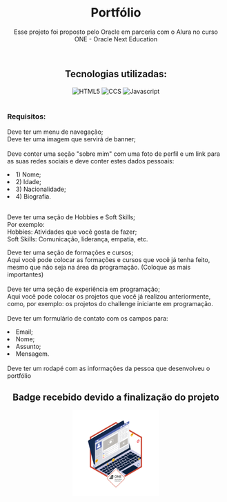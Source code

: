 <h1 align="center">Portfólio</h1>
<p align="center">Esse projeto foi proposto pelo Oracle em parceria com o Alura no curso ONE - Oracle Next Education</p>

<br>

<div align="center">
  <h2>Tecnologias utilizadas:</h2>
  <img align="center" alt="HTML5" src="https://img.shields.io/badge/HTML5-E34F26?style=for-the-badge&logo=html5&logoColor=white"/> <img align="center" alt="CCS" src="https://img.shields.io/badge/CSS-239120?&style=for-the-badge&logo=css3&logoColor=white"/> <img align="center" alt="Javascript" src="https://img.shields.io/badge/JavaScript-F7DF1E?style=for-the-badge&logo=javascript&logoColor=black"/> 
</div>

<br>

<h3>Requisitos:</h3>

<p>Deve ter um menu de navegação;
<br>
Deve ter uma imagem que servirá de banner;
<br>
<br>
Deve conter uma seção "sobre mim" com uma foto de perfil e um link para as suas redes sociais e deve conter estes dados pessoais:</p>
<li>1) Nome;</li>
<li>2) Idade;</li>
<li>3) Nacionalidade;</li>
<li>4) Biografia.</li>
<br>
<p>Deve ter uma seção de Hobbies e Soft Skills;
<br>
Por exemplo:
<br>
  Hobbies: Atividades que você gosta de fazer;
  <br>
  Soft Skills: Comunicação, liderança, empatia, etc.<p>
  
<p>Deve ter uma seção de formações e cursos;
<br>
Aqui você pode colocar as formações e cursos que você já tenha feito, mesmo que não seja na área da programação. (Coloque as mais importantes)
<br>
<br>
Deve ter uma seção de experiência em programação;
<br>
Aqui você pode colocar os projetos que você já realizou anteriormente, como, por exemplo: os projetos do challenge iniciante em programação.
<br>
<br>
Deve ter um formulário de contato com os campos para:
   <li>Email;</li>
   <li>Nome;</li>
   <li>Assunto;</li>
   <li>Mensagem.</li>
<br>
Deve ter um rodapé com as informações da pessoa que desenvolveu o portfólio<p>

<div align="center">
  <h2>Badge recebido devido a finalização do projeto</h2>
  <img alt="badge" width="200px" src="/img/badge.png"/>
</div>
